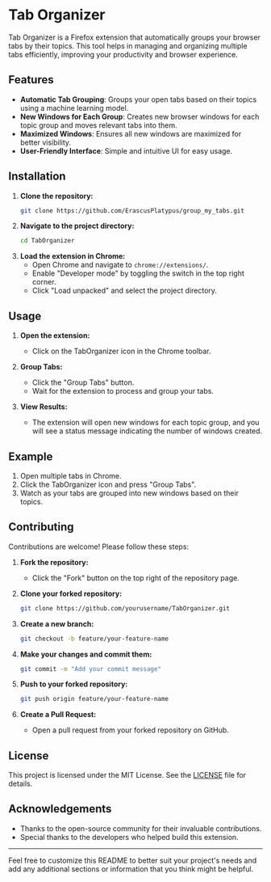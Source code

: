 # Tab Organizer

Tab Organizer is a Firefox extension that automatically groups your browser tabs by their topics. This tool helps in managing and organizing multiple tabs efficiently, improving your productivity and browser experience.

## Features

- **Automatic Tab Grouping**: Groups your open tabs based on their topics using a machine learning model.
- **New Windows for Each Group**: Creates new browser windows for each topic group and moves relevant tabs into them.
- **Maximized Windows**: Ensures all new windows are maximized for better visibility.
- **User-Friendly Interface**: Simple and intuitive UI for easy usage.

## Installation

1. **Clone the repository:**
    ```bash
    git clone https://github.com/ErascusPlatypus/group_my_tabs.git
    ```
2. **Navigate to the project directory:**
    ```bash
    cd TabOrganizer
    ```
3. **Load the extension in Chrome:**
    - Open Chrome and navigate to `chrome://extensions/`.
    - Enable "Developer mode" by toggling the switch in the top right corner.
    - Click "Load unpacked" and select the project directory.

## Usage

1. **Open the extension:**
    - Click on the TabOrganizer icon in the Chrome toolbar.

2. **Group Tabs:**
    - Click the "Group Tabs" button.
    - Wait for the extension to process and group your tabs.

3. **View Results:**
    - The extension will open new windows for each topic group, and you will see a status message indicating the number of windows created.

## Example

1. Open multiple tabs in Chrome.
2. Click the TabOrganizer icon and press "Group Tabs".
3. Watch as your tabs are grouped into new windows based on their topics.

## Contributing

Contributions are welcome! Please follow these steps:

1. **Fork the repository:**
    - Click the "Fork" button on the top right of the repository page.

2. **Clone your forked repository:**
    ```bash
    git clone https://github.com/yourusername/TabOrganizer.git
    ```

3. **Create a new branch:**
    ```bash
    git checkout -b feature/your-feature-name
    ```

4. **Make your changes and commit them:**
    ```bash
    git commit -m "Add your commit message"
    ```

5. **Push to your forked repository:**
    ```bash
    git push origin feature/your-feature-name
    ```

6. **Create a Pull Request:**
    - Open a pull request from your forked repository on GitHub.

## License

This project is licensed under the MIT License. See the [LICENSE](LICENSE) file for details.

## Acknowledgements

- Thanks to the open-source community for their invaluable contributions.
- Special thanks to the developers who helped build this extension.

---

Feel free to customize this README to better suit your project's needs and add any additional sections or information that you think might be helpful.
